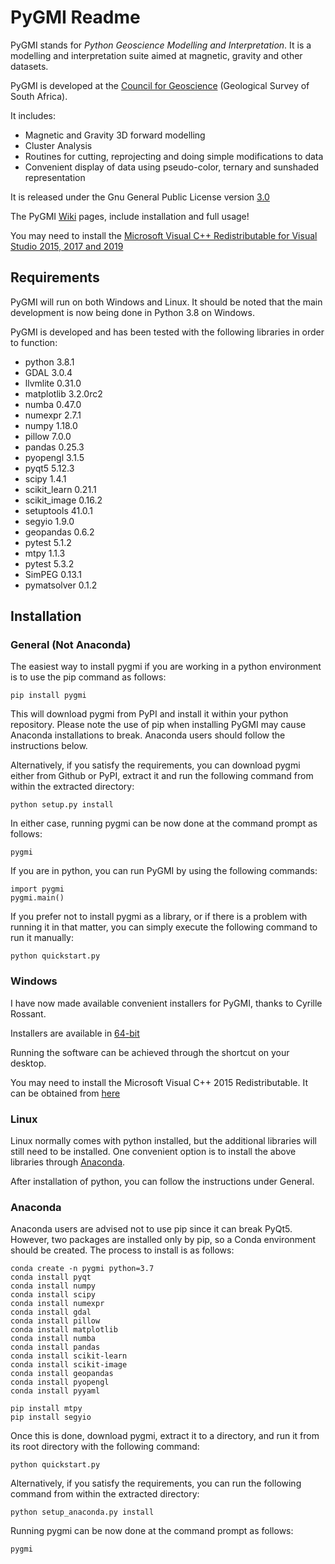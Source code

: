 # PyGMI Readme

PyGMI stands for *Python Geoscience Modelling and Interpretation*. It is a modelling and interpretation suite aimed at magnetic, gravity and other datasets. 

PyGMI is developed at the [Council for Geoscience](http://www.geoscience.org.za) (Geological Survey of South Africa).

It includes:
* Magnetic and Gravity 3D forward modelling
* Cluster Analysis
* Routines for cutting, reprojecting and doing simple modifications to data
* Convenient display of data using pseudo-color, ternary and sunshaded representation

It is released under the Gnu General Public License version [3.0](http://www.gnu.org/copyleft/gpl.html)

The PyGMI [Wiki](http://patrick-cole.github.io/pygmi/index.html) pages, include installation and full usage!

You may need to install the [Microsoft Visual C++ Redistributable for Visual Studio 2015, 2017 and 2019](https://support.microsoft.com/en-us/help/2977003/the-latest-supported-visual-c-downloads)

## Requirements
PyGMI will run on both Windows and Linux. It should be noted that the main development is now being done in Python 3.8 on Windows.

PyGMI is developed and has been tested with the following libraries in order to function:

* python 3.8.1
* GDAL 3.0.4
* llvmlite 0.31.0
* matplotlib 3.2.0rc2
* numba 0.47.0
* numexpr 2.7.1
* numpy 1.18.0
* pillow 7.0.0
* pandas 0.25.3
* pyopengl 3.1.5
* pyqt5 5.12.3
* scipy 1.4.1
* scikit_learn 0.21.1
* scikit_image 0.16.2
* setuptools 41.0.1
* segyio 1.9.0
* geopandas 0.6.2
* pytest 5.1.2
* mtpy 1.1.3
* pytest 5.3.2
* SimPEG 0.13.1
* pymatsolver 0.1.2

## Installation
### General (Not Anaconda)
The easiest way to install pygmi if you are working in a python environment is to use the pip command as follows:

	pip install pygmi

This will download pygmi from PyPI and install it within your python repository. Please note the use of pip when installing PyGMI may cause Anaconda installations to break. Anaconda users should follow the instructions below.

Alternatively, if you satisfy the requirements, you can download pygmi either from Github or PyPI, extract it and run the following command from within the extracted directory:

	python setup.py install

In either case, running pygmi can be now done at the command prompt as follows:

	pygmi

If you are in python, you can run PyGMI by using the following commands:

	import pygmi
	pygmi.main()


If you prefer not to install pygmi as a library, or if there is a problem with running it in that matter, you can simply execute the following command to run it manually:

	python quickstart.py

### Windows
I have now made available convenient installers for PyGMI, thanks to Cyrille Rossant.

Installers are available in [64-bit](https://github.com/Patrick-Cole/pygmi/releases)

Running the software can be achieved through the shortcut on your desktop.

You may need to install the Microsoft Visual C++ 2015 Redistributable. It can be obtained from [here](https://www.visualstudio.com/downloads/download-visual-studio-vs#d-visual-c)

### Linux
Linux normally comes with python installed, but the additional libraries will still need to be installed. One convenient option is to install the above libraries through [Anaconda](http://continuum.io/downloads>).

After installation of python, you can follow the instructions under General.

### Anaconda
Anaconda users are advised not to use pip since it can break PyQt5. However, two packages are installed only by pip, so a Conda environment should be created. The process to install is as follows:

	conda create -n pygmi python=3.7
	conda install pyqt
	conda install numpy
	conda install scipy
	conda install numexpr
	conda install gdal
	conda install pillow
	conda install matplotlib
	conda install numba
	conda install pandas
	conda install scikit-learn
	conda install scikit-image
	conda install geopandas
	conda install pyopengl
	conda install pyyaml

	pip install mtpy
	pip install segyio

Once this is done, download pygmi, extract it to a directory, and run it from its root directory with the following command:

	python quickstart.py

Alternatively, if you satisfy the requirements, you can run the following command from within the extracted directory:

	python setup_anaconda.py install

Running pygmi can be now done at the command prompt as follows:

	pygmi
